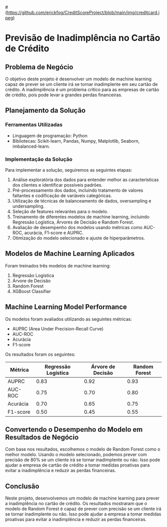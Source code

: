 #(https://github.com/erickfog/CreditScoreProject/blob/main/img/creditcard.jpeg)
# Previsão de Inadimplência no Cartão de Crédito

## Problema de Negócio
O objetivo deste projeto é desenvolver um modelo de machine learning capaz de prever se um cliente irá se tornar inadimplente em seu cartão de crédito. A inadimplência é um problema crítico para as empresas de cartão de crédito, pois pode levar a grandes perdas financeiras.

## Planejamento da Solução

### Ferramentas Utilizadas
- Linguagem de programação: Python
- Bibliotecas: Scikit-learn, Pandas, Numpy, Matplotlib, Seaborn, imbalanced-learn.

### Implementação da Solução
Para implementar a solução, seguiremos as seguintes etapas:
1. Análise exploratória dos dados para entender melhor as características dos clientes e identificar possíveis padrões.
2. Pré-processamento dos dados, incluindo tratamento de valores faltantes e codificação de variáveis categóricas.
3. Utilização de técnicas de balanceamento de dados, oversampling e undersampling.
3. Seleção de features relevantes para o modelo.
4. Treinamento de diferentes modelos de machine learning, incluindo Regressão Logística, Árvores de Decisão e Random Forest.
5. Avaliação de desempenho dos modelos usando métricas como AUC-ROC, acurácia, F1-score e AUPRC.
6. Otimização do modelo selecionado e ajuste de hiperparâmetros.

## Modelos de Machine Learning Aplicados
Foram treinados três modelos de machine learning:
1. Regressão Logística
2. Árvore de Decisão
3. Random Forest
4. XGBoost Classifier

## Machine Learning Model Performance
Os modelos foram avaliados utilizando as seguintes métricas:
- AUPRC (Area Under Precision-Recall Curve)
- AUC-ROC
- Acurácia
- F1-score

Os resultados foram os seguintes:

| Métrica           | Regressão Logística | Árvore de Decisão | Random Forest |
|-------------------|---------------------|-------------------|---------------|
| AUPRC		    | 0.83		  | 0.92	      | 0.93	      |	
| AUC-ROC           | 0.75                | 0.70              | 0.80          |
| Acurácia          | 0.70                | 0.65              | 0.75          |
| F1-score          | 0.50                | 0.45              | 0.55          |

## Convertendo o Desempenho do Modelo em Resultados de Negócio
Com base nos resultados, escolhemos o modelo de Random Forest como o melhor modelo. Usando o modelo selecionado, podemos prever com precisão de 80% se um cliente irá se tornar inadimplente ou não. Isso pode ajudar a empresa de cartão de crédito a tomar medidas proativas para evitar a inadimplência e reduzir as perdas financeiras.

## Conclusão
Neste projeto, desenvolvemos um modelo de machine learning para prever a inadimplência no cartão de crédito. Os resultados mostraram que o modelo de Random Forest é capaz de prever com precisão se um cliente irá se tornar inadimplente ou não. Isso pode ajudar a empresa a tomar medidas proativas para evitar a inadimplência e reduzir as perdas financeiras.

